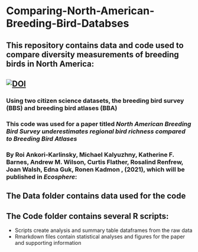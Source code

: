 # Comparing-North-American-Breeding-Bird-Databses

## This repository contains data and code used to compare diversity measurements of breeding birds in North America: 
## [![DOI](https://zenodo.org/badge/328755298.svg)](https://zenodo.org/badge/latestdoi/328755298)

### Using two citizen science datasets, the breeding bird survey (BBS) and breeding bird atlases (BBA)
### This code was used for a paper titled *North American Breeding Bird Survey underestimates regional bird richness compared to Breeding Bird Atlases*
### By Roi Ankori-Karlinsky, Michael Kalyuzhny, Katherine F. Barnes, Andrew M. Wilson, Curtis Flather, Rosalind Renfrew, Joan Walsh, Edna Guk, Ronen Kadmon , (2021), which will be published in *Ecosphere*: 


## The Data folder contains data used for the code

## The Code folder contains several R scripts: 
  - Scripts create analysis and summary table dataframes from the raw data
  - Rmarkdown files contain statistical analyses and figures for the paper and supporting information

